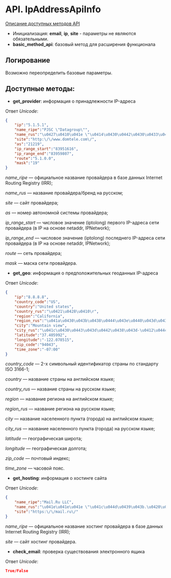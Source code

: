 # API. **IpAddressApiInfo**
[Описание доступных методов API](https://2ip.ua/ru/api/our-api)

* Инициализация: **email**, **ip**, **site** - параметры не являются обязательными.
* **basic\_method\_api**: базовый метод для расширения функционала

## Логирование

Возможно переопределить базовые параметры.

## Доступные методы:

* **get\_provider**: информация о принадлежности IP-адреса

Ответ *Unicode*:
```json
{
    "ip":"5.1.5.1",
    "name_ripe":"PJSC \"Datagroup\"",
    "name_rus":"\u0427\u0410\u041e \"\u0414\u0430\u0442\u0430\u0433\u0440\u0443\u043f\"",
    "site":"http:\/\/www.domtele.com\/",
    "as":"21219",
    "ip_range_start":"83951616",
    "ip_range_end":"83959807",
    "route":"5.1.0.0",
    "mask":"19"
}
```

*name\_ripe* — официальное название провайдера в базе данных Internet Routing Registry (IRR);

*name\_rus* — название провайдера/бренд на русском;

*site* — сайт провайдера;

*as* — номер автономной системы провайдера;

*ip\_range\_start* — числовое значение (iptolong) первого IP-адреса сети провайдера (в IP на основе netaddr, IPNetwork);

*ip\_range\_end* — числовое значение (iptolong) последнего IP-адреса сети провайдера (в IP на основе netaddr, IPNetwork);

*route* — сеть провайдера;

*mask* — маска сети провайдера.

* **get\_geo**: информация о предположительных геоданных IP-адреса

Ответ *Unicode*:
```json
{
    "ip":"8.8.8.8",
    "country_code":"US",
    "country":"United states",
    "country_rus":"\u0421\u0428\u0410\r",
    "region":"California",
    "region_rus":"\u041a\u0430\u043b\u0438\u0444\u043e\u0440\u043d\u0438\u044f",
    "city":"Mountain view",
    "city_rus":"\u041c\u0430\u0443\u043d\u0442\u0438\u043d-\u0412\u044c\u044e",
    "latitude":"37.405992",
    "longitude":"-122.078515",
    "zip_code":"94043",
    "time_zone":"-07:00"
}
```

*country\_code* — 2-х символьный идентификатор страны по стандарту ISO 3166-1;

*country* — название страны на английском языке;

*country\_rus* — название страны на русском языке;

*region* — название региона на английском языке;

*region\_rus* — название региона на русском языке;

*city* — название населенного пункта (города) на английском языке;

*city\_rus* — название населенного пункта (города) на русском языке;

*latitude* — географическая широта;

*longitude* — географическая долгота;

*zip\_code* — почтовый индекс;

*time\_zone* — часовой пояс.

* **get\_hosting**: информация о хостинге сайта

Ответ *Unicode*:
```json
{
    "name_ripe":"Mail.Ru LLC",
    "name_rus":"\u041e\u041e\u041e \"\u041c\u044d\u0439\u043b.\u0420\u0443\"",
    "site":"https:\/\/mail.ru\/"
}
```

*name\_ripe* — официальное название хостинг провайдера в базе данных Internet Routing Registry (IRR);

*site* — сайт хостинг провайдера.

* **check\_email**: проверка существования электронного ящика

Ответ *Unicode*:
```json
True/False
```
